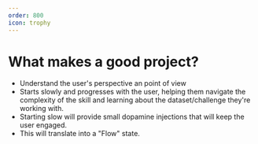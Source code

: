```yaml
---
order: 800
icon: trophy
---
```


# What makes a good project?

* Understand the user's perspective an point of view
* Starts slowly and progresses with the user, helping them navigate the complexity of the skill and learning about the dataset/challenge they're working with.
* Starting slow will provide small dopamine injections that will keep the user engaged.
* This will translate into a "Flow" state.


